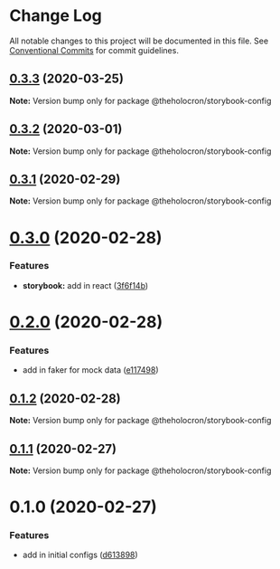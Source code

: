 # Change Log

All notable changes to this project will be documented in this file.
See [Conventional Commits](https://conventionalcommits.org) for commit guidelines.

## [0.3.3](https://github.com/the-holocron/threepio/compare/@theholocron/storybook-config@0.3.2...@theholocron/storybook-config@0.3.3) (2020-03-25)

**Note:** Version bump only for package @theholocron/storybook-config





## [0.3.2](https://github.com/the-holocron/threepio/compare/@theholocron/storybook-config@0.3.1...@theholocron/storybook-config@0.3.2) (2020-03-01)

**Note:** Version bump only for package @theholocron/storybook-config





## [0.3.1](https://github.com/the-holocron/threepio/compare/@theholocron/storybook-config@0.3.0...@theholocron/storybook-config@0.3.1) (2020-02-29)

**Note:** Version bump only for package @theholocron/storybook-config





# [0.3.0](https://github.com/the-holocron/threepio/compare/@theholocron/storybook-config@0.2.0...@theholocron/storybook-config@0.3.0) (2020-02-28)


### Features

* **storybook:** add in react ([3f6f14b](https://github.com/the-holocron/threepio/commit/3f6f14b4a15ba61f39ee8b1128c1a8b747f3c1b3))





# [0.2.0](https://github.com/the-holocron/threepio/compare/@theholocron/storybook-config@0.1.2...@theholocron/storybook-config@0.2.0) (2020-02-28)


### Features

* add in faker for mock data ([e117498](https://github.com/the-holocron/threepio/commit/e117498d6095a43fe25f19e016601c7020a2e2d7))





## [0.1.2](https://github.com/the-holocron/threepio/compare/@theholocron/storybook-config@0.1.1...@theholocron/storybook-config@0.1.2) (2020-02-28)

**Note:** Version bump only for package @theholocron/storybook-config





## [0.1.1](https://github.com/the-holocron/threepio/compare/@theholocron/storybook-config@0.1.0...@theholocron/storybook-config@0.1.1) (2020-02-27)

**Note:** Version bump only for package @theholocron/storybook-config





# 0.1.0 (2020-02-27)


### Features

* add in initial configs ([d613898](https://github.com/the-holocron/threepio/commit/d613898f18bb20b7fc879d80c15f025555de2765))
